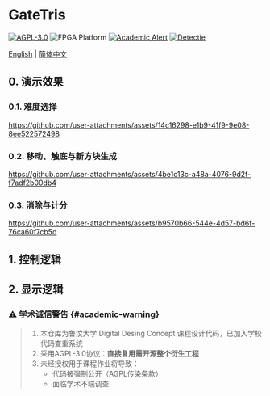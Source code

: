 # **GateTris**
[![AGPL-3.0](https://img.shields.io/badge/License-AGPL%203.0-blue?logo=gnu)](LICENSE)
![FPGA Platform](https://img.shields.io/badge/FPGA-Xilinx-8716F?logo=xilinx)
[![Academic Alert](https://img.shields.io/badge/ACADEMIC_USE-RESTRICTED-red?logo=academia)](#academic-warning)
[![Detectie](https://img.shields.io/badge/Plagiarism_Detectie-ACTIEF-red)](#academic-warning)


[English](README_en.md) | [简体中文](README.md)

## **0. 演示效果**
### **0.1. 难度选择**
https://github.com/user-attachments/assets/14c16298-e1b9-41f9-9e08-8ee522572498

### **0.2. 移动、触底与新方块生成**
https://github.com/user-attachments/assets/4be1c13c-a48a-4076-9d2f-f7adf2b00db4

### **0.3. 消除与计分**


https://github.com/user-attachments/assets/b9570b66-544e-4d57-bd6f-76ca60f7cb5d


## **1. 控制逻辑**


## **2. 显示逻辑**

### ⚠️ 学术诚信警告 {#academic-warning}
> 1. 本仓库为鲁汶大学 Digital Desing Concept 课程设计代码，已加入学校代码查重系统  
> 2. 采用AGPL-3.0协议：**直接复用需开源整个衍生工程**  
> 3. 未经授权用于课程作业将导致：  
>    - 代码被强制公开（AGPL传染条款）  
>    - 面临学术不端调查



